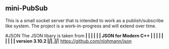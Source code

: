 ## mini-PubSub ##

This is a small socket server that is intended to work as a publish/subscribe like system.
The project is a work-in-progress and will extend over time.

#JSON
The JSON libary is taken from
 __|  |   __|     |   | |  JSON for Modern C++
|  |  |__   |  |  | | | |  version 3.10.2
|_____|_____|_____|_|___|  https://github.com/nlohmann/json
